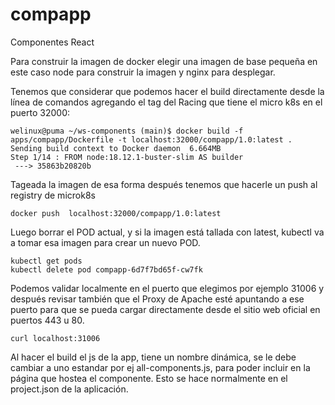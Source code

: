 # compapp

Componentes React

Para construir la imagen de docker elegir una imagen de base pequeña en este caso node para construir la imagen y nginx para desplegar.

Tenemos que considerar que podemos hacer el build directamente desde la línea de comandos agregando el tag del Racing que tiene el micro k8s en el puerto 32000:

```
welinux@puma ~/ws-components (main)$ docker build -f apps/compapp/Dockerfile -t localhost:32000/compapp/1.0:latest .
Sending build context to Docker daemon  6.664MB
Step 1/14 : FROM node:18.12.1-buster-slim AS builder
 ---> 35863b20820b
```

Tageada la imagen de esa forma después tenemos que hacerle un push al registry de microk8s

`docker push  localhost:32000/compapp/1.0:latest`

Luego borrar el POD actual, y si la imagen está tallada con latest, kubectl va a tomar esa imagen para crear un nuevo POD.

```
kubectl get pods
kubectl delete pod compapp-6d7f7bd65f-cw7fk
```

Podemos validar localmente en el puerto que elegimos por ejemplo 31006 y después revisar también que el Proxy de Apache esté apuntando a ese puerto para que se pueda cargar directamente desde el sitio web oficial en puertos 443 u 80.

`curl localhost:31006`

Al hacer el build el js de la app, tiene un nombre dinámica, se le debe cambiar a uno estandar por ej all-components.js, para poder incluir en la página que hostea el componente. Esto se hace normalmente en el project.json de la aplicación.
